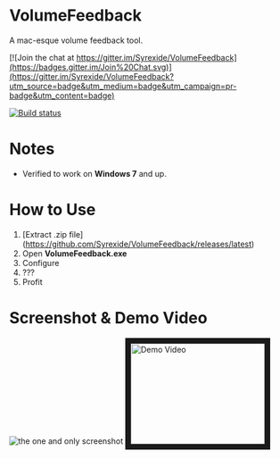 # VolumeFeedback
A mac-esque volume feedback tool.

[![Join the chat at https://gitter.im/Syrexide/VolumeFeedback](https://badges.gitter.im/Join%20Chat.svg)](https://gitter.im/Syrexide/VolumeFeedback?utm_source=badge&utm_medium=badge&utm_campaign=pr-badge&utm_content=badge)

[![Build status](https://ci.appveyor.com/api/projects/status/jujskkn92epc3a4h)](https://ci.appveyor.com/project/Syrexide/volumefeedback)
# Notes
 * Verified to work on **Windows 7** and up.

# How to Use

1. [Extract .zip file] (https://github.com/Syrexide/VolumeFeedback/releases/latest)
2. Open **VolumeFeedback.exe**
3. Configure
4. ???
5. Profit

# Screenshot & Demo Video

![the one and only screenshot](http://puu.sh/kgObj/1a8ca8461a.png)
<a href="http://www.youtube.com/watch?feature=player_embedded&v=g-mp_hSxGhI" target="_blank"><img src="http://img.youtube.com/vi/g-mp_hSxGhI/0.jpg" alt="Demo Video" width="240" height="180" border="10" /></a>
